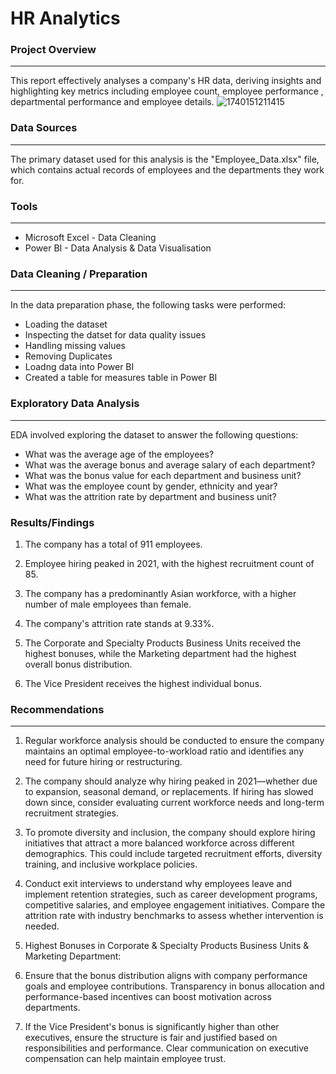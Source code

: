 # HR Analytics

### Project Overview
---
This report effectively analyses a company's HR data, deriving insights and highlighting key metrics including employee count, employee performance , departmental performance and employee details.
![1740151211415](https://github.com/user-attachments/assets/86b155d2-5cab-4473-b454-2f58de844f01)


### Data Sources
---
The primary dataset used for this analysis is the "Employee_Data.xlsx" file, which contains actual records of employees and the departments they work for.

### Tools
---
- Microsoft Excel - Data Cleaning
- Power BI - Data Analysis & Data Visualisation

### Data Cleaning / Preparation 
---
In the data preparation phase, the following tasks were performed:
- Loading the dataset
- Inspecting the datset for data quality issues
- Handling missing values
- Removing Duplicates
- Loadng data into Power BI
- Created a table for measures table in Power BI

### Exploratory Data Analysis
---
EDA involved exploring the dataset to answer the following questions:
- What was the average age of the employees?
- What was the average bonus and average salary of each department?
- What was the bonus value for each department and business unit?
- What was the employee count by gender, ethnicity and year?
- What was the attrition rate  by department and business unit?

### Results/Findings
1. The company has a total of 911 employees.

2. Employee hiring peaked in 2021, with the highest recruitment count of 85.

3. The company has a predominantly Asian workforce, with a higher number of male employees than female.

4. The company's attrition rate stands at 9.33%.

5. The Corporate and Specialty Products Business Units received the highest bonuses, while the Marketing department had the highest overall bonus distribution.

6. The Vice President receives the highest individual bonus.

### Recommendations
---
1. Regular workforce analysis should be conducted to ensure the company maintains an optimal employee-to-workload ratio and identifies any need for future hiring or restructuring.

2. The company should analyze why hiring peaked in 2021—whether due to expansion, seasonal demand, or replacements. If hiring has slowed down since, consider evaluating current workforce needs and long-term recruitment strategies.

3. To promote diversity and inclusion, the company should explore hiring initiatives that attract a more balanced workforce across different demographics. This could include targeted recruitment efforts, diversity training, and inclusive workplace policies.

4. Conduct exit interviews to understand why employees leave and implement retention strategies, such as career development programs, competitive salaries, and employee engagement initiatives. Compare the attrition rate with industry benchmarks to assess whether intervention is needed.

5. Highest Bonuses in Corporate & Specialty Products Business Units & Marketing Department:

6. Ensure that the bonus distribution aligns with company performance goals and employee contributions. Transparency in bonus allocation and performance-based incentives can boost motivation across departments.

7. If the Vice President's bonus is significantly higher than other executives, ensure the structure is fair and justified based on responsibilities and performance. Clear communication on executive compensation can help maintain employee trust.
